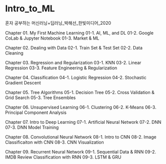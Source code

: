 # Intro_to_ML
혼자 공부하는 머신러닝+딥러닝_박해선_한빛미디어_2020

Chapter 01. My First Machine Learning
01-1. AI, ML, and DL
01-2. Google CoLab & Jupyter Notebook
01-3. Market & ML

Chapter 02. Dealing with Data
02-1. Train Set & Test Set
02-2. Data Cleaning

Chapter 03. Regression and Regularization
03-1. KNN
03-2. Linear Regression
03-3. Feature Engineering & Regularization

Chapter 04. Classification
04-1. Logistic Regression
04-2. Stochastic Gradient Descent

Chapter 05. Tree Algorithms
05-1. Decision Tree
05-2. Cross Validation & Grid Search
05-3. Tree Ensembles

Chapter 06. Unsupervised Learning
06-1. Clustering
06-2. K-Means
06-3. Principal Component Analysis

Chapter 07. Intro to Deep Learning
07-1. Artificial Neural Network
07-2. DNN
07-3. DNN Model Training

Chapter 08. Convolutional Neural Network
08-1. Intro to CNN
08-2. Image Classificaiton with CNN
08-3. CNN Visualization

Chapter 09. Recurrent Neural Network
09-1. Sequential Data & RNN
09-2. IMDB Review Classification with RNN
09-3. LSTM & GRU
